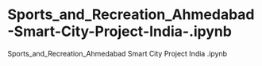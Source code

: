 # Sports_and_Recreation_Ahmedabad-Smart-City-Project-India-.ipynb
Sports_and_Recreation_Ahmedabad Smart City Project India .ipynb
